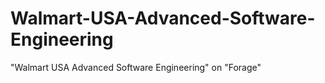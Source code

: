 # Walmart-USA-Advanced-Software-Engineering

"Walmart USA Advanced Software Engineering" on "Forage"
